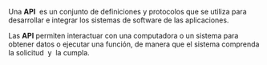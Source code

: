 Una **API**  es un conjunto de definiciones y protocolos que se utiliza para desarrollar e integrar los sistemas de software de las aplicaciones. 

Las **API** permiten interactuar con una computadora o un sistema para obtener datos o ejecutar una función, de manera que el sistema comprenda la solicitud  y  la cumpla.